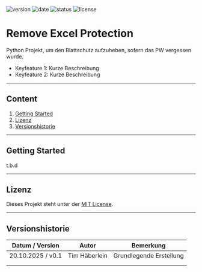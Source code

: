 ![version](https://img.shields.io/badge/version-0.1-blue.svg)
![date](https://img.shields.io/badge/date-20.10.2025-green.svg)
![status](https://img.shields.io/badge/status-development-yellow.svg)
![license](https://img.shields.io/badge/license-MIT-lightgrey.svg)

# Remove Excel Protection

Python Projekt, um den Blattschutz aufzuheben, sofern das PW vergessen wurde.

- Keyfeature 1: Kurze Beschreibung
- Keyfeature 2: Kurze Beschreibung

***
## Content

1. [Getting Started](#getting-started)
11. [Lizenz](#lizenz)
12. [Versionshistorie](#versionshistorie)

***
## Getting Started

t.b.d



***
## Lizenz

Dieses Projekt steht unter der [MIT License](LICENSE).

***
## Versionshistorie

| Datum / Version   | Autor         | Bemerkung                               |
|-------------------|---------------|-----------------------------------------|
| 20.10.2025 / v0.1 | Tim Häberlein | Grundlegende Erstellung                 |
|                   |               |                                         |
|                   |               |                                         |